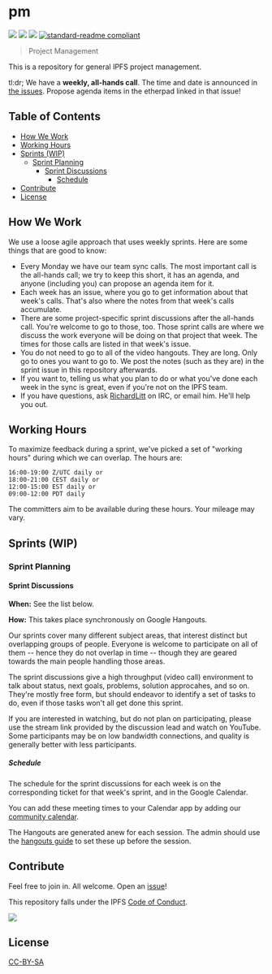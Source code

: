 # pm

[![](https://img.shields.io/badge/made%20by-Protocol%20Labs-blue.svg?style=flat-square)](http://ipn.io)
[![](https://img.shields.io/badge/project-IPFS-blue.svg?style=flat-square)](http://ipfs.io/)
[![](https://img.shields.io/badge/freenode-%23ipfs-blue.svg?style=flat-square)](http://webchat.freenode.net/?channels=%23ipfs)
[![standard-readme compliant](https://img.shields.io/badge/standard--readme-OK-green.svg?style=flat-square)](https://github.com/RichardLitt/standard-readme)

> Project Management

This is a repository for general IPFS project management.

tl:dr; We have a **weekly, all-hands call**. The time and date is announced in [the issues](https://github.com/ipfs/pm/issues). Propose agenda items in the etherpad linked in that issue!

## Table of Contents

- [How We Work](#how-we-work)
- [Working Hours](#working-hours)
- [Sprints (WIP)](#sprints-wip)
  - [Sprint Planning](#sprint-planning)
    - [Sprint Discussions](#sprint-discussions)
      - [Schedule](#schedule)
- [Contribute](#contribute)
- [License](#license)

## How We Work

We use a loose agile approach that uses weekly sprints. Here are some things that are good to know:

  - Every Monday we  have our team sync calls. The most important call is the all-hands call; we try to keep this short, it has an agenda, and anyone (including you) can propose an agenda item for it.
  - Each week has an issue, where you go to get information about that week's calls. That's also where the notes from that week's calls accumulate.
  - There are some project-specific sprint discussions after the all-hands call. You're welcome to go to those, too. Those sprint calls are where we discuss the work everyone will be doing on that project that week. The times for those calls are listed in that week's issue.
  - You do not need to go to all of the video hangouts. They are long. Only go to ones you want to go to. We post the notes (such as they are) in the sprint issue in this repository afterwards.
  - If you want to, telling us what you plan to do or what you've done each week in the sync is great, even if you're not on the IPFS team.
  - If you have questions, ask [RichardLitt](//github.com/RichardLitt) on IRC, or email him. He'll help you out.

## Working Hours

To maximize feedback during a sprint, we've picked a set of "working hours" during which we can overlap. The hours are:

```
16:00-19:00 Z/UTC daily or
18:00-21:00 CEST daily or
12:00-15:00 EST daily or
09:00-12:00 PDT daily
```

The committers aim to be available during these hours. Your mileage may vary. 

## Sprints (WIP)

### Sprint Planning

#### Sprint Discussions

**When:** See the list below.

**How:** This takes place synchronously on Google Hangouts.

Our sprints cover many different subject areas, that interest distinct but overlapping groups of people. Everyone is welcome to participate on all of them -- hence they do not overlap in time -- though they are geared towards the main people handling those areas.

The sprint discussions give a high throughput (video call) environment to talk about status, next goals, problems, solution approcahes, and so on. They're mostly free form, but should endeavor to identify a set of tasks to do, even if those tasks won't all get done this sprint.

If you are interested in watching, but do not plan on participating, please use the stream link provided by the discussion lead and watch on YouTube. Some participants may be on low bandwidth connections, and quality is generally better with less participants.

##### Schedule

The schedule for the sprint discussions for each week is on the corresponding ticket for that week's sprint, and in the Google Calendar.

You can add these meeting times to your Calendar app by adding our [community calendar](https://calendar.google.com/calendar/embed?src=ipfs.io_eal36ugu5e75s207gfjcu0ae84@group.calendar.google.com&ctz=America/New_York).

The Hangouts are generated anew for each session. The admin should use the [hangouts guide](hangouts.md) to set these up before the session.

## Contribute

Feel free to join in. All welcome. Open an [issue](https://github.com/ipfs/pm/issues)!

This repository falls under the IPFS [Code of Conduct](https://github.com/ipfs/community/blob/master/code-of-conduct.md).

[![](https://cdn.rawgit.com/jbenet/contribute-ipfs-gif/master/img/contribute.gif)](https://github.com/ipfs/community/blob/master/contributing.md)

## License

[CC-BY-SA](LICENSE)